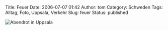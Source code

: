 Title: Feuer
Date: 2006-07-07 01:42
Author: tom
Category: Schweden
Tags: Alltag, Foto, Uppsala, Verkehr
Slug: feuer
Status: published

![Abendrot in
Uppsala](http://www.fiket.de/pic/redsky.jpg "Abendrot in Uppsala")

